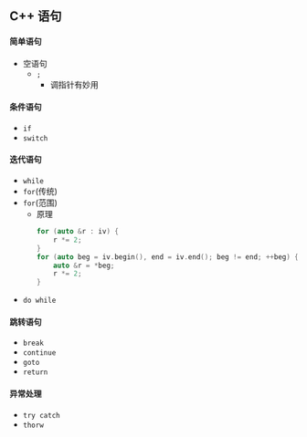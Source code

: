 ## C++ 语句
    
#### 简单语句
* 空语句
    * `;`
        * 调指针有妙用

#### 条件语句
* `if`
* `switch`

#### 迭代语句
* `while`
* `for`(传统)
* `for`(范围)
    * 原理
        ```C++
        for (auto &r : iv) {
            r *= 2;
        }
        for (auto beg = iv.begin(), end = iv.end(); beg != end; ++beg) {
            auto &r = *beg;
            r *= 2;
        }
        ```
* `do while`

#### 跳转语句
* `break`
* `continue`
* `goto`
* `return`

#### 异常处理
* `try catch`
* `thorw`